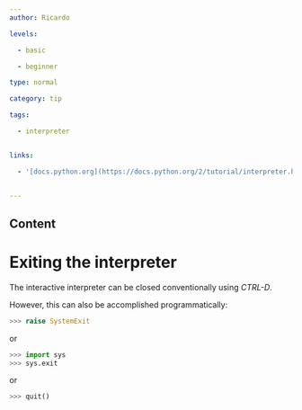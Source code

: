 ```yaml
---
author: Ricardo

levels:

  - basic

  - beginner

type: normal

category: tip

tags:

  - interpreter


links:

  - '[docs.python.org](https://docs.python.org/2/tutorial/interpreter.html){website}'


---
```

## Content
# Exiting the interpreter

The interactive interpreter can be closed conventionally using _CTRL-D_. 

However, this can also be accomplished programmatically:

```python 
>>> raise SystemExit
```

or

```python 
>>> import sys
>>> sys.exit
```

or

```python
>>> quit()
```

